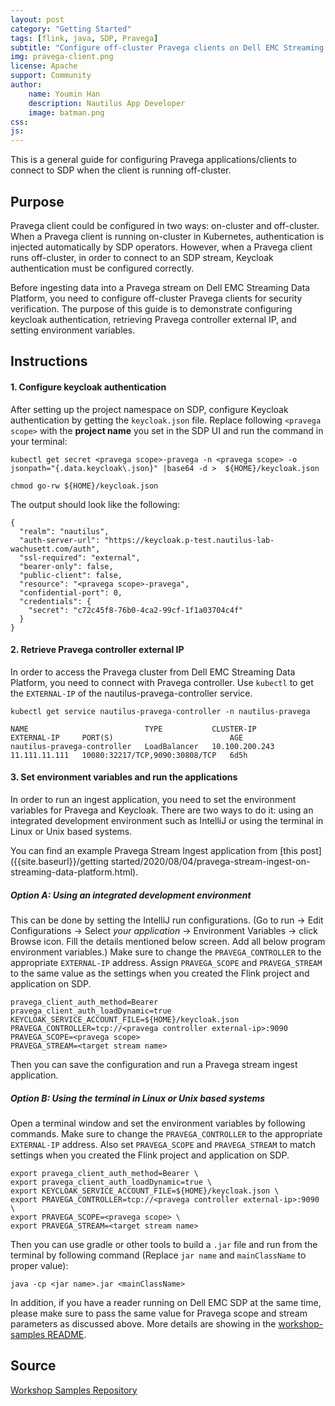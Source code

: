 ```yaml
---
layout: post
category: "Getting Started"
tags: [flink, java, SDP, Pravega]
subtitle: "Configure off-cluster Pravega clients on Dell EMC Streaming Data Platform"
img: pravega-client.png
license: Apache
support: Community
author: 
    name: Youmin Han
    description: Nautilus App Developer
    image: batman.png
css: 
js: 
---
```

This is a general guide for configuring Pravega applications/clients to connect to SDP when the client is running off-cluster.
<!--more-->

## Purpose

Pravega client could be configured in two ways: on-cluster and off-cluster. When a Pravega client is running on-cluster in Kubernetes, authentication is injected automatically by SDP operators. However, when a Pravega client runs off-cluster, in order to connect to an SDP stream, Keycloak authentication must be configured correctly.

Before ingesting data into a Pravega stream on Dell EMC Streaming Data Platform, you need to configure off-cluster Pravega clients for security verification. The purpose of this guide is to demonstrate configuring keycloak authentication, retrieving Pravega controller external IP, and setting environment variables.

## Instructions
#### 1. Configure keycloak authentication
After setting up the project namespace on SDP, configure Keycloak authentication by getting the ```keycloak.json``` file. Replace following `<pravega scope>` with the **project name** you set in the SDP UI and run the command in your terminal: 
```
kubectl get secret <pravega scope>-pravega -n <pravega scope> -o jsonpath="{.data.keycloak\.json}" |base64 -d >  ${HOME}/keycloak.json

chmod go-rw ${HOME}/keycloak.json
```
The output should look like the following:
```
{
  "realm": "nautilus",
  "auth-server-url": "https://keycloak.p-test.nautilus-lab-wachusett.com/auth",
  "ssl-required": "external",
  "bearer-only": false,
  "public-client": false,
  "resource": "<pravega scope>-pravega",
  "confidential-port": 0,
  "credentials": {
    "secret": "c72c45f8-76b0-4ca2-99cf-1f1a03704c4f"
  }
}
```

#### 2. Retrieve Pravega controller external IP
In order to access the Pravega cluster from Dell EMC Streaming Data Platform, you need to connect with Pravega controller. Use `kubectl` to get the `EXTERNAL-IP` of the nautilus-pravega-controller service.
```
kubectl get service nautilus-pravega-controller -n nautilus-pravega

NAME                          TYPE           CLUSTER-IP       EXTERNAL-IP     PORT(S)                          AGE
nautilus-pravega-controller   LoadBalancer   10.100.200.243   11.111.11.111   10080:32217/TCP,9090:30808/TCP   6d5h
```

#### 3. Set environment variables and run the applications

In order to run an ingest application, you need to set the environment variables for Pravega and Keycloak. There are two ways to do it: using an integrated development environment such as IntelliJ or using the terminal in Linux or Unix based systems.

You can find an example Pravega Stream Ingest application from [this post]({{site.baseurl}}/getting started/2020/08/04/pravega-stream-ingest-on-streaming-data-platform.html).

##### Option A: Using an integrated development environment
This can be done by setting the IntelliJ run configurations. (Go to run -> Edit Configurations -> Select *your application* -> Environment Variables -> click Browse icon. Fill the details mentioned below screen. Add all below program environment variables.) Make sure to change the `PRAVEGA_CONTROLLER` to the appropriate `EXTERNAL-IP` address. Assign `PRAVEGA_SCOPE` and `PRAVEGA_STREAM` to the same value as the settings when you created the Flink project and application on SDP.   
```
pravega_client_auth_method=Bearer
pravega_client_auth_loadDynamic=true
KEYCLOAK_SERVICE_ACCOUNT_FILE=${HOME}/keycloak.json
PRAVEGA_CONTROLLER=tcp://<pravega controller external-ip>:9090
PRAVEGA_SCOPE=<pravega scope>
PRAVEGA_STREAM=<target stream name>
```
Then you can save the configuration and run a Pravega stream ingest application. 

##### Option B: Using the terminal in Linux or Unix based systems

Open a terminal window and set the environment variables by following commands. Make sure to change the `PRAVEGA_CONTROLLER` to the appropriate `EXTERNAL-IP` address. Also set `PRAVEGA_SCOPE` and `PRAVEGA_STREAM` to match settings when you created the Flink project and application on SDP.   

```
export pravega_client_auth_method=Bearer \
export pravega_client_auth_loadDynamic=true \
export KEYCLOAK_SERVICE_ACCOUNT_FILE=${HOME}/keycloak.json \
export PRAVEGA_CONTROLLER=tcp://<pravega controller external-ip>:9090 \
export PRAVEGA_SCOPE=<pravega scope> \
export PRAVEGA_STREAM=<target stream name>
```

Then you can use gradle or other tools to build a `.jar` file and run from the terminal by following command (Replace `jar name` and `mainClassName` to proper value):  
```
java -cp <jar name>.jar <mainClassName>
```


In addition, if you have a reader running on Dell EMC SDP at the same time, please make sure to pass the same value for Pravega scope and stream parameters as discussed above. More details are showing in the [workshop-samples README](https://github.com/pravega/workshop-samples#running-jsonwriter-from-intelij).     


## Source
[Workshop Samples Repository](https://github.com/pravega/workshop-samples)

